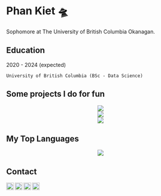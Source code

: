 Phan Kiet 🛸
=========

Sophomore at The University of British Columbia Okanagan.

Education
---------
2020 - 2024 (expected)

	University of British Columbia (BSc - Data Science)

Some projects I do for fun
---------------
<div align='center'>
	<div>
		<a href="https://github.com/ketphan02/MessMessBotBot">
			<img src='https://github-readme-stats.vercel.app/api/pin/?username=ketphan02&repo=MessMessBotBot&theme=graywhite' />
		</a>
	</div>
	<div>
		<a href="https://github.com/ketphan02/PKcoin-full-version">
			<img src='https://github-readme-stats.vercel.app/api/pin/?username=ketphan02&repo=PKcoin-full-version&theme=graywhite' />
		</a>
	</div>
	<div>
		<a href="https://github.com/ketphan02/chatbot-ubc">
		<img src='https://github-readme-stats.vercel.app/api/pin/?username=ketphan02&repo=chatbot-ubc&theme=graywhite' />
		</a>
	</div>
</div>

My Top Languages
---------------
<div align='center'>
	<a href='https://github.com/ketphan02'>
		<img src='https://github-readme-stats.vercel.app/api/top-langs/?username=anuraghazra&exclude_forks=true' />
	<a/>
</div>

Contact
-------
<a href="https://github.com/ketphan02">
	<img width="20"
	     align="left"
	     alt="My GitHub profile"
	     style="background-color:white;"
	     src="https://cdn.jsdelivr.net/npm/simple-icons@v3/icons/github.svg">
</a>

<a href="https://www.linkedin.com/in/ketphan02/">
	<img width="20"
	     align="left"
	     alt="My LinkedIn profile"
	     style="background-color:white;"
	     src="https://cdn.jsdelivr.net/npm/simple-icons@v3/icons/linkedin.svg">
</a>

<a href="mailto:tuankiet.phannguyen@gmail.com">
	<img width="20" 
	     align="left"
	     alt="My Gmail"
	     style="background-color:white;"
	     src="https://cdn.jsdelivr.net/npm/simple-icons@v3/icons/gmail.svg">
</a>

<a href="mailto:tuankietvn@outlook.com">
	<img width="20"
	     align="left"
	     alt="My Outlook"
	     style="background-color:white;"
	     src="https://cdn.jsdelivr.net/npm/simple-icons@v3/icons/microsoftoutlook.svg">
</a>
